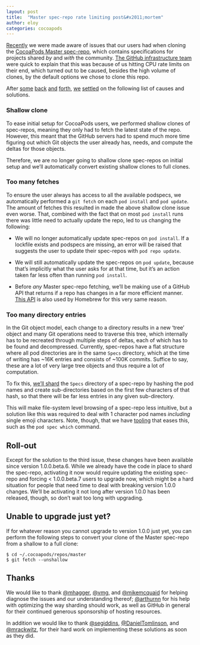 ```yaml
---
layout: post
title:  "Master spec-repo rate limiting post&#x2011;mortem"
author: eloy
categories: cocoapods
---
```


[Recently](https://github.com/CocoaPods/CocoaPods/issues/4989) we were made aware of issues that our users had when
cloning the [CocoaPods Master spec-repo](https://github.com/CocoaPods/Specs), which contains specifications for projects
shared _by_ and _with_ the community.
[The GitHub infrastructure team](https://github.com/CocoaPods/CocoaPods/issues/4989#issuecomment-193772935) were quick
to explain that this was because of us hitting CPU rate limits on their end, which turned out to be caused, besides the
high volume of clones, by the default options we chose to clone this repo.

<!-- more -->

After
[some](https://github.com/CocoaPods/CocoaPods/issues/4989#issuecomment-193772935)
[back](https://github.com/CocoaPods/CocoaPods/issues/4989#issuecomment-193810378)
[and](https://github.com/CocoaPods/CocoaPods/issues/4989#issuecomment-193835710)
[forth](https://github.com/CocoaPods/CocoaPods/issues/4989#issuecomment-193838934),
[we](https://github.com/CocoaPods/CocoaPods/issues/4989#issuecomment-193869281)
[settled](https://github.com/CocoaPods/CocoaPods/issues/4989#issuecomment-193875012)
on the following list of causes and solutions.

### Shallow clone

To ease initial setup for CocoaPods users, we performed shallow clones of spec-repos, meaning they only had to fetch the
latest state of the repo. However, this meant that the GitHub servers had to spend much more time figuring out which Git
objects the user already has, needs, and compute the deltas for those objects.

Therefore, we are no longer going to shallow clone spec-repos on initial setup and we’ll automatically convert existing
shallow clones to full clones.

### Too many fetches

To ensure the user always has access to all the available podspecs, we automatically performed a `git fetch` on each
`pod install` and `pod update`. The amount of fetches this resulted in made the above shallow clone issue even worse.
That, combined with the fact that on most `pod install` runs there was little need to actually update the repo, led to
us changing the following:

- We will no longer automatically update spec-repos on `pod install`. If a lockfile exists and podspecs are missing, an
  error will be raised that suggests the user to update their spec-repos with `pod repo update`.

- We will still automatically update the spec-repos on `pod update`, because that’s implicitly what the user asks for at
  that time, but it’s an action taken far less often than running `pod install`.

- Before _any_ Master spec-repo fetching, we’ll be making use of a GitHub API that returns if a repo has changes in a
  far more efficient manner. [This API](https://developer.github.com/changes/2016-02-24-commit-reference-sha-api) is
  also used by Homebrew for this very same reason.

### Too many directory entries

In the Git object model, each change to a directory results in a new ‘tree’ object and many Git operations need to
traverse this tree, which internally has to be recreated through multiple steps of deltas, each of which has to be found
and decompressed. Currently, spec-repos have a flat structure where all pod directories are in the same `Specs`
directory, which at the time of writing has ~16K entries and consists of ~100K commits. Suffice to say, these are a lot
of very large tree objects and thus require a lot of computation.

To fix this, [we’ll shard](https://github.com/CocoaPods/cocoapods-repo-shard) the `Specs` directory of a spec-repo by
hashing the pod names and create sub-directories based on the first few characters of that hash, so that there will be
far less entries in any given sub-directory.

This will make file-system level browsing of a spec-repo less intuitive, but a solution like this was required to deal
with 1 character pod names _including_ single emoji characters. Note, though, that we have
[tooling](https://guides.cocoapods.org/terminal/commands.html#group_specifications) that eases this, such as the
`pod spec which` command.

## Roll-out

Except for the solution to the third issue, these changes have been available since version 1.0.0.beta.6. While we
already have the code in place to shard the spec-repo, activating it now would require updating the existing spec-repo
and forcing < 1.0.0.beta.7 users to upgrade now, which might be a hard situation for people that need time to deal with
breaking version 1.0.0 changes. We’ll be activating it not long after version 1.0.0 has been released, though, so don’t
wait too long with upgrading.

## Unable to upgrade just yet?

If for whatever reason you cannot upgrade to version 1.0.0 just yet, you can perform the following steps to convert your
clone of the Master spec-repo from a shallow to a full clone:

    $ cd ~/.cocoapods/repos/master
    $ git fetch --unshallow

## Thanks

We would like to thank [@mhagger](https://github.com/mhagger), [@vmg](https://github.com/vmg), and
[@mikemcquaid](https://github.com/mikemcquaid) for helping diagnose the issues and our understanding thereof;
[@arthurnn](https://github.com/arthurnn) for his help with optimizing the way sharding should work, as well as GitHub in
general for their continued generous sponsorship of hosting resources.

In addition we would like to thank [@segiddins](https://github.com/segiddins),
[@DanielTomlinson](https://github.com/DanielTomlinson), and [@mrackwitz](https://github.com/mrackwitz), for their hard
work on implementing these solutions as soon as they did.


